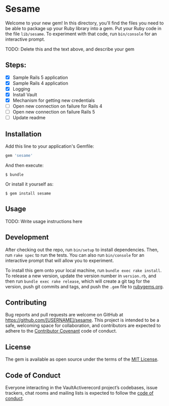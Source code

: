 # Sesame

Welcome to your new gem! In this directory, you'll find the files you need to be able to package up your Ruby library into a gem. Put your Ruby code in the file `lib/sesame`. To experiment with that code, run `bin/console` for an interactive prompt.

TODO: Delete this and the text above, and describe your gem

## Steps:
- [x] Sample Rails 5 application
- [x] Sample Rails 4 application
- [x] Logging
- [x] Install Vault
- [x] Mechanism for getting new credentials
- [ ] Open new connection on failure for Rails 4
- [ ] Open new connection on failure Rails 5
- [ ] Update readme

## Installation

Add this line to your application's Gemfile:

```ruby
gem 'sesame'
```

And then execute:

    $ bundle

Or install it yourself as:

    $ gem install sesame

## Usage

TODO: Write usage instructions here

## Development

After checking out the repo, run `bin/setup` to install dependencies. Then, run `rake spec` to run the tests. You can also run `bin/console` for an interactive prompt that will allow you to experiment.

To install this gem onto your local machine, run `bundle exec rake install`. To release a new version, update the version number in `version.rb`, and then run `bundle exec rake release`, which will create a git tag for the version, push git commits and tags, and push the `.gem` file to [rubygems.org](https://rubygems.org).

## Contributing

Bug reports and pull requests are welcome on GitHub at https://github.com/[USERNAME]/sesame. This project is intended to be a safe, welcoming space for collaboration, and contributors are expected to adhere to the [Contributor Covenant](http://contributor-covenant.org) code of conduct.

## License

The gem is available as open source under the terms of the [MIT License](https://opensource.org/licenses/MIT).

## Code of Conduct

Everyone interacting in the VaultActiverecord project’s codebases, issue trackers, chat rooms and mailing lists is expected to follow the [code of conduct](https://github.com/[USERNAME]/sesame/blob/master/CODE_OF_CONDUCT.md).
